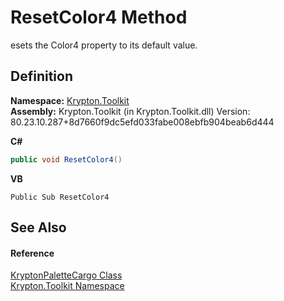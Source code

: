 # ResetColor4 Method


esets the Color4 property to its default value.



## Definition
**Namespace:** <a href="79d2eac2-21f4-54ff-7552-b20c33c30600.md">Krypton.Toolkit</a>  
**Assembly:** Krypton.Toolkit (in Krypton.Toolkit.dll) Version: 80.23.10.287+8d7660f9dc5efd033fabe008ebfb904beab6d444

**C#**
``` C#
public void ResetColor4()
```
**VB**
``` VB
Public Sub ResetColor4
```



## See Also


#### Reference
<a href="6583ddef-befa-db71-11d1-6d3e5651f0f1.md">KryptonPaletteCargo Class</a>  
<a href="79d2eac2-21f4-54ff-7552-b20c33c30600.md">Krypton.Toolkit Namespace</a>  
